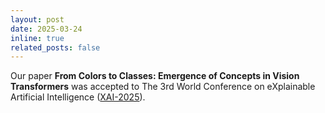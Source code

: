 ```yaml
---
layout: post
date: 2025-03-24
inline: true
related_posts: false
---
```


Our paper **From Colors to Classes: Emergence of Concepts in Vision Transformers** was accepted to The 3rd World Conference on eXplainable Artificial Intelligence ([XAI-2025](https://xaiworldconference.com/2025/)).
